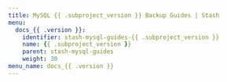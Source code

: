 ```yaml
---
title: MySQL {{ .subproject_version }} Backup Guides | Stash
menu:
  docs_{{ .version }}:
    identifier: stash-mysql-guides-{{ .subproject_version }}
    name: {{ .subproject_version }}
    parent: stash-mysql-guides
    weight: 30
menu_name: docs_{{ .version }}
---
```

